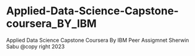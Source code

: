 # Applied-Data-Science-Capstone-coursera_BY_IBM
Applied Data Science Capstone Coursera By IBM
Peer Assigmnet Sherwin Sabu
@copy right 2023
